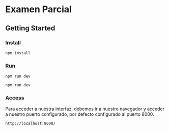 # Examen Parcial

## Getting Started

### Install

```
npm install
```

### Run 

```
npm run dev 
```

```
npm run dev 
```

### Access 
Para acceder a nuestra interfaz, debemos ir a nuestro navegador y acceder a nuestro puerto configurado, por defecto configurado al puerto 8000.


```
http://localhost:8000/
```
